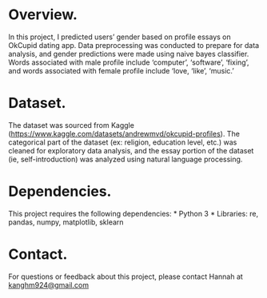 # Overview. 
In this project, I predicted users’ gender based on profile essays on OkCupid dating app. Data preprocessing was conducted to prepare for data analysis, and gender predictions were made using naive bayes classifier. Words associated with male profile include ‘computer’, ‘software’, ‘fixing’, and words associated with female profile  include ‘love, ‘like’, ‘music.’ 

# Dataset. 
The dataset was sourced from Kaggle (https://www.kaggle.com/datasets/andrewmvd/okcupid-profiles). The categorical part of the dataset (ex: religion, education level, etc.) was cleaned for exploratory data analysis, and the essay portion of the dataset (ie, self-introduction) was analyzed using natural language processing. 

# Dependencies. 
This project requires the following dependencies:
    * Python 3
    * Libraries: re, pandas, numpy, matplotlib, sklearn

# Contact. 
For questions or feedback about this project, please contact Hannah at kanghm924@gmail.com
